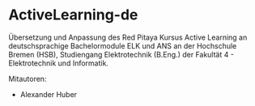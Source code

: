 # ActiveLearning-de
Übersetzung und Anpassung des Red Pitaya Kursus Active Learning an deutschsprachige Bachelormodule ELK und ANS an der Hochschule Bremen (HSB),
Studiengang Elektrotechnik (B.Eng.) der Fakultät 4 - Elektrotechnik und Informatik. 

Mitautoren:

- Alexander Huber

